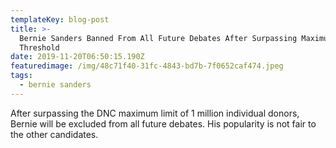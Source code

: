```yaml
---
templateKey: blog-post
title: >-
  Bernie Sanders Banned From All Future Debates After Surpassing Maximum Donor
  Threshold
date: 2019-11-20T06:50:15.190Z
featuredimage: /img/48c71f40-31fc-4843-bd7b-7f0652caf474.jpeg
tags:
  - bernie sanders
---
```

After surpassing the DNC maximum limit of 1 million individual donors, Bernie will be excluded from all future debates. His popularity is not fair to the other candidates.
